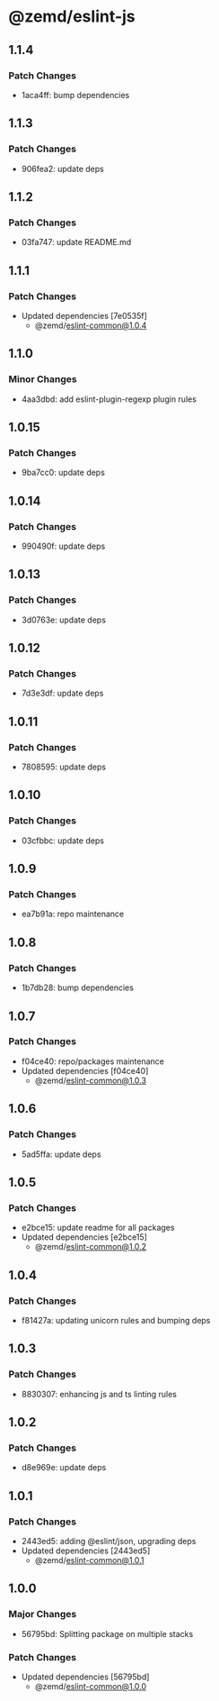 # @zemd/eslint-js

## 1.1.4

### Patch Changes

- 1aca4ff: bump dependencies

## 1.1.3

### Patch Changes

- 906fea2: update deps

## 1.1.2

### Patch Changes

- 03fa747: update README.md

## 1.1.1

### Patch Changes

- Updated dependencies [7e0535f]
  - @zemd/eslint-common@1.0.4

## 1.1.0

### Minor Changes

- 4aa3dbd: add eslint-plugin-regexp plugin rules

## 1.0.15

### Patch Changes

- 9ba7cc0: update deps

## 1.0.14

### Patch Changes

- 990490f: update deps

## 1.0.13

### Patch Changes

- 3d0763e: update deps

## 1.0.12

### Patch Changes

- 7d3e3df: update deps

## 1.0.11

### Patch Changes

- 7808595: update deps

## 1.0.10

### Patch Changes

- 03cfbbc: update deps

## 1.0.9

### Patch Changes

- ea7b91a: repo maintenance

## 1.0.8

### Patch Changes

- 1b7db28: bump dependencies

## 1.0.7

### Patch Changes

- f04ce40: repo/packages maintenance
- Updated dependencies [f04ce40]
  - @zemd/eslint-common@1.0.3

## 1.0.6

### Patch Changes

- 5ad5ffa: update deps

## 1.0.5

### Patch Changes

- e2bce15: update readme for all packages
- Updated dependencies [e2bce15]
  - @zemd/eslint-common@1.0.2

## 1.0.4

### Patch Changes

- f81427a: updating unicorn rules and bumping deps

## 1.0.3

### Patch Changes

- 8830307: enhancing js and ts linting rules

## 1.0.2

### Patch Changes

- d8e969e: update deps

## 1.0.1

### Patch Changes

- 2443ed5: adding @eslint/json, upgrading deps
- Updated dependencies [2443ed5]
  - @zemd/eslint-common@1.0.1

## 1.0.0

### Major Changes

- 56795bd: Splitting package on multiple stacks

### Patch Changes

- Updated dependencies [56795bd]
  - @zemd/eslint-common@1.0.0
